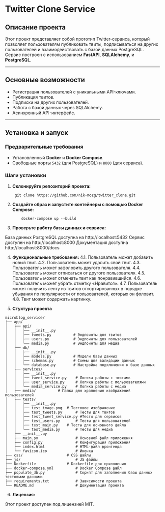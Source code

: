 # Twitter Clone Service

## Описание проекта

Этот проект представляет собой прототип Twitter-сервиса, который позволяет пользователям публиковать твиты, подписываться на других пользователей и взаимодействовать с базой данных PostgreSQL. Сервис построен с использованием **FastAPI**, **SQLAlchemy**, и **PostgreSQL**.

---

## Основные возможности

- Регистрация пользователей с уникальными API-ключами.
- Публикация твитов.
- Подписки на других пользователей.
- Работа с базой данных через SQLAlchemy.
- Асинхронный API-интерфейс.

---

## Установка и запуск

### Предварительные требования

- Установленный **Docker** и **Docker Compose**.
- Свободные порты `5432` (для PostgreSQL) и `8000` (для сервиса).

### Шаги установки

1. **Склонируйте репозиторий проекта**:

   ```
    git clone https://github.com/nik-mozg/twitter_clone.git
   ```

2. **Создайте образ и запустите контейнеры с помощью Docker Compose:**

   ```
       docker-compose up --build
   ```

3. **Проверьте работу базы данных и сервиса:**

База данных PostgreSQL доступна на http://localhost:5432
Сервис доступен на http://localhost:8000
Документация доступна http://localhost:8000/docs

4. **Функциональные требования:**
   4.1. Пользователь может добавить новый твит.
   4.2. Пользователь может удалить свой твит.
   4.3. Пользователь может зафоловить другого пользователя.
   4.4. Пользователь может отписаться от другого пользователя.
   4.5. Пользователь может отмечать твит как понравившийся.
   4.6. Пользователь может убрать отметку «Нравится».
   4.7. Пользователь может получить ленту из твитов отсортированных в
   порядке убывания по популярности от пользователей, которых он
   фоловит.
   4.8. Твит может содержать картинку.

5. **Стуктура проекта**

```
microblog_service/
├── app/
│   ├── api/
│   │   ├── __init__.py
│   │   ├── tweets.py          # Эндпоинты для твитов
│   │   ├── users.py           # Эндпоинты для пользователей
│   │   └── media.py           # Эндпоинты для медиа
│   ├── db/
│   │   ├── __init__.py
│   │   ├── models.py          # Модели базы данных
│   │   ├── schemas.py         # Схемы для валидации данных
│   │   └── database.py        # Настройка подключения к базе данных
│   ├── services/
│   │   ├── __init__.py
│   │   ├── tweet_service.py    # Логика работы с твитами
│   │   ├── user_service.py     # Логика работы с пользователями
│   │   └── media_service.py    # Логика работы с медиа
│   ├── media/			# Папка для храпнения изображений пользователей
│   ├── tests/
│   │   ├── __init__.py
│   │   ├── test_image.png	# Тестовое изображение
│   │   ├── test_tweets.py      # Тесты для твитов
│   │   ├── test_tweet_service.py #Тесты для сервисов
│   │   ├── test_users.py       # Тесты для пользователей
│   │   ├── test_main.py	# Тесты для основного файла
│   │   └── test_media.py       # Тесты для медиа
│   ├── __init__.py
│   ├── main.py                 # Основной файл приложения
│   ├── config.py               # Конфигурация приложения
│   ├── index.html              # HTML-файл фронтенда
│   └── favicon.ico             # Иконка
├── css/                	# CSS файлы
├── js/                     	# JS файлы
├── Dockerfile            	# Dockerfile для приложения
├── docker-compose.yml      	# Docker Compose файл
├── populate_db.py              # Скрипт для заполнения базы данных тестовыми данными
├── requirements.txt            # Зависимости проекта
└── README.md                   # Документация проекта

```

6. **Лицензия:**

Этот проект доступен под лицензией MIT.
